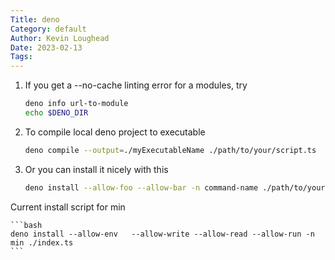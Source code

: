 ```yaml
---
Title: deno
Category: default
Author: Kevin Loughead
Date: 2023-02-13
Tags:
---
```


1.  If you get a --no-cache linting error for a modules, try

    ```bash
    deno info url-to-module
    echo $DENO_DIR
    ```

2.  To compile local deno project to executable

    ```bash
    deno compile --output=./myExecutableName ./path/to/your/script.ts
    ```

3.  Or you can install it nicely with this

    ```bash
    deno install --allow-foo --allow-bar -n command-name ./path/to/your/script.ts
    ```

Current install script for min

    ```bash
    deno install --allow-env   --allow-write --allow-read --allow-run -n min ./index.ts
    ```
